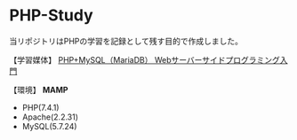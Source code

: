 # PHP-Study
当リポジトリはPHPの学習を記録として残す目的で作成しました。

【学習媒体】
[PHP+MySQL（MariaDB） Webサーバーサイドプログラミング入門](https://www.udemy.com/course/php7basic/)

【環境】
**MAMP**
- PHP(7.4.1)
- Apache(2.2.31)
- MySQL(5.7.24)
